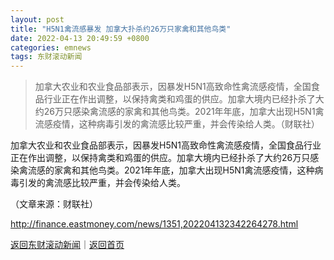 ```yaml
---
layout: post
title: "H5N1禽流感暴发 加拿大扑杀约26万只家禽和其他鸟类"
date: 2022-04-13 20:49:59 +0800
categories: emnews
tags: 东财滚动新闻
---
```

> 加拿大农业和农业食品部表示，因暴发H5N1高致命性禽流感疫情，全国食品行业正在作出调整，以保持禽类和鸡蛋的供应。加拿大境内已经扑杀了大约26万只感染禽流感的家禽和其他鸟类。2021年年底，加拿大出现H5N1禽流感疫情，这种病毒引发的禽流感比较严重，并会传染给人类。（财联社）

<p>加拿大农业和农业食品部表示，因暴发H5N1高致命性禽流感疫情，全国食品行业正在作出调整，以保持禽类和鸡蛋的供应。加拿大境内已经扑杀了大约26万只感染禽流感的家禽和其他鸟类。2021年年底，加拿大出现H5N1禽流感疫情，这种病毒引发的禽流感比较严重，并会传染给人类。</p><p class="em_media">（文章来源：财联社）</p>

<http://finance.eastmoney.com/news/1351,202204132342264278.html>

[返回东财滚动新闻](//finews.withounder.com/emnews/)｜[返回首页](//finews.withounder.com/)